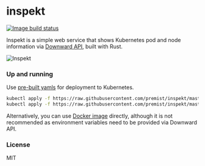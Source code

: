 inspekt
=======

[![Image build status](https://img.shields.io/docker/cloud/build/premist/inspekt.svg)](https://hub.docker.com/repository/docker/premist/inspekt/)

Inspekt is a simple web service that shows Kubernetes pod and node information via [Downward API](https://kubernetes.io/docs/tasks/inject-data-application/environment-variable-expose-pod-information/#the-downward-api), built with Rust.

![Inspekt](https://user-images.githubusercontent.com/291078/75115160-728f3c80-569f-11ea-8b7c-1198c9be219d.png)


### Up and running

Use [pre-built yamls](deploy/) for deployment to Kubernetes.

```bash
kubectl apply -f https://raw.githubusercontent.com/premist/inspekt/master/deploy/k8s-deployment.yaml
kubectl apply -f https://raw.githubusercontent.com/premist/inspekt/master/deploy/k8s-service.yaml
```

Alternatively, you can use [Docker image](https://hub.docker.com/repository/docker/premist/inspekt) directly, although it is not recommended as environment variables need to be provided via Downward API.


### License

MIT
